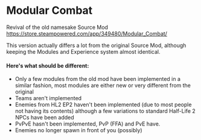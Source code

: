 # Modular Combat 

Revival of the old namesake Source Mod
https://store.steampowered.com/app/349480/Modular_Combat/

This version actually differs a lot from the original Source Mod, although keeping the Modules and Experience system almost identical.

#### Here's what should be different:
* Only a few modules from the old mod have been implemented in a similar fashion, most modules are either new or very different from the original
* Teams aren't implemented
* Enemies from HL2 EP2 haven't been implemented (due to most people not having its contents) although a few variations to standard Half-Life 2 NPCs have been added
* PvPvE hasn't been implemented, PvP (FFA) and PvE have.
* Enemies no longer spawn in front of you (possibly)
